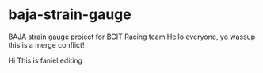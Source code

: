 # baja-strain-gauge
BAJA strain gauge project for BCIT Racing team
Hello everyone, yo wassup this is a merge conflict!


Hi This is faniel editing